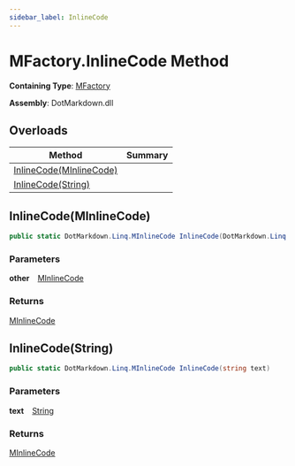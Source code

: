 ```yaml
---
sidebar_label: InlineCode
---
```


# MFactory\.InlineCode Method

**Containing Type**: [MFactory](../index.md)

**Assembly**: DotMarkdown\.dll

## Overloads

| Method | Summary |
| ------ | ------- |
| [InlineCode(MInlineCode)](#1409845596) | |
| [InlineCode(String)](#62965249) | |

<a id="1409845596"></a>

## InlineCode\(MInlineCode\) 

```csharp
public static DotMarkdown.Linq.MInlineCode InlineCode(DotMarkdown.Linq.MInlineCode other)
```

### Parameters

**other** &ensp; [MInlineCode](../../MInlineCode/index.md)

### Returns

[MInlineCode](../../MInlineCode/index.md)

<a id="62965249"></a>

## InlineCode\(String\) 

```csharp
public static DotMarkdown.Linq.MInlineCode InlineCode(string text)
```

### Parameters

**text** &ensp; [String](https://docs.microsoft.com/en-us/dotnet/api/system.string)

### Returns

[MInlineCode](../../MInlineCode/index.md)

